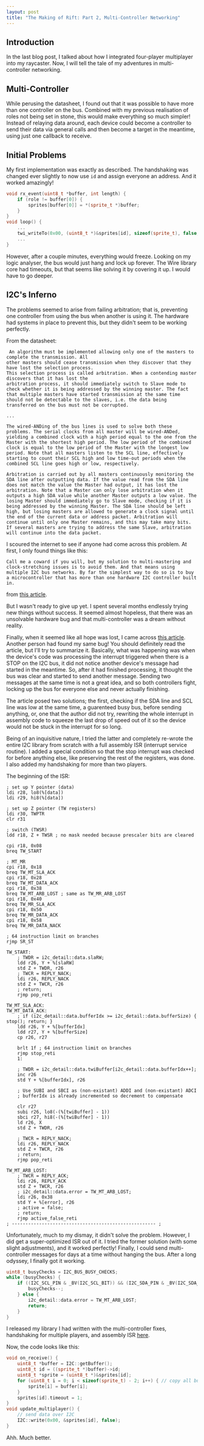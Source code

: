 ```yaml
---
layout: post
title: "The Making of Rift: Part 2, Multi-Controller Networking"
---
```


## Introduction

In the last blog post, I talked about how I integrated four-player multiplayer into my raycaster. Now, I will tell the tale of my adventures in multi-controller networking.

## Multi-Controller

While perusing the datasheet, I found out that it was possible to have more than one controller on the bus. Combined with my previous realisation of roles not being set in stone, this would make everything so much simpler! Instead of relaying data around, each device could become a controller to send their data via general calls and then become a target in the meantime, using just one callback to receive. 


## Initial Problems
My first implementation was exactly as described. The handshaking was changed ever slightly to now use `id` and assign everyone an address.  And it worked amazingly!
```cpp
void rx_event(uint8_t *buffer, int length) {
    if (role != buffer[0]) {
        sprites[buffer[0]] = *(sprite_t *)buffer;
    }
}
void loop() {
	... 
	twi_writeTo(0x00, (uint8_t *)&sprites[id], sizeof(sprite_t), false, true);
	...
}
```
However, after a couple minutes, everything would freeze. Looking on my logic analyser, the bus would just hang and lock up forever. The Wire library core had timeouts, but that seems like solving it by covering it up. I would have to go deeper.

## I2C's Inferno

The problems seemed to arise from failing arbitration; that is, preventing one controller from using the bus when another is using it. The hardware had systems in place to prevent this, but they didn't seem to be working perfectly.

From the datasheet:
```
 An algorithm must be implemented allowing only one of the masters to complete the transmission. All 
other masters should cease transmission when they discover that they have lost the selection process. 
This selection process is called arbitration. When a contending master discovers that it has lost the 
arbitration process, it should immediately switch to Slave mode to check whether it is being addressed by the winning master. The fact that multiple masters have started transmission at the same time should not be detectable to the slaves, i.e. the data being transferred on the bus must not be corrupted.

...

The wired-ANDing of the bus lines is used to solve both these problems. The serial clocks from all master will be wired-ANDed, yielding a combined clock with a high period equal to the one from the Master with the shortest high period. The low period of the combined clock is equal to the low period of the Master with the longest low period. Note that all masters listen to the SCL line, effectively starting to count their SCL high and low time-out periods when the combined SCL line goes high or low, respectively.

Arbitration is carried out by all masters continuously monitoring the SDA line after outputting data. If the value read from the SDA line does not match the value the Master had output, it has lost the arbitration. Note that a Master can only lose arbitration when it outputs a high SDA value while another Master outputs a low value. The losing Master should immediately go to Slave mode, checking if it is being addressed by the winning Master. The SDA line should be left high, but losing masters are allowed to generate a clock signal until the end of the current data or address packet. Arbitration will continue until only one Master remains, and this may take many bits. If several masters are trying to address the same Slave, arbitration will continue into the data packet.
```
I scoured the internet to see if anyone had come across this problem. At first, I only found things like this:
```
Call me a coward if you will, but my solution to multi-mastering and clock-stretching issues is to avoid them. And that means using multiple I2C bus networks. By far the simplest way to do so is to buy a microcontroller that has more than one hardware I2C controller built in.
```
from [this article](https://hackaday.com/2016/07/19/what-could-go-wrong-i2c-edition/).

But I wasn't ready to give up yet. I spent several months endlessly trying new things without success. It seemed almost hopeless, that there was an unsolvable hardware bug and that multi-controller was a dream without reality.

Finally, when it seemed like all hope was lost, I came across [this article](https://www.robotroom.com/Atmel-AVR-TWI-I2C-Multi-Master-Problem.html). Another person had found my same bug! You should definitely read the article, but I'll try to summarize it. Basically, what was happening was when the device's code was processing the interrupt triggered when there is a STOP on the I2C bus, it did not notice another device's message had started in the meantime. So, after it had finished processing, it thought the bus was clear and started to send another message. Sending two messages at the same time is not a great idea, and so both controllers fight, locking up the bus for everyone else and never actually finishing.

The article posed two solutions; the first, checking if the SDA line and SCL line was low at the same time, a guarenteed busy bus, before sending anything, or, one that the author did not try, rewriting the whole interrupt in assembly code to squeeze the last drop of speed out of it so the device would not be stuck in the interrupt for so long.

Being of an inquisitive nature, I tried the latter and completely re-wrote the entire I2C library from scratch with a full assembly ISR (interrupt service routine). I added a special condition so that the stop interrupt was checked for before anything else, like preserving the rest of the registers, was done. I also added my handshaking for more than two players.

The beginning of the ISR:
```assembly
; set up Y pointer (data)
ldi r28, lo8(%[data])
ldi r29, hi8(%[data])

; set up Z pointer (TW registers)
ldi r30, TWPTR
clr r31

; switch (TWSR)
ldd r18, Z + TWSR ; no mask needed because prescaler bits are cleared

cpi r18, 0x08
breq TW_START

; MT_MR
cpi r18, 0x18
breq TW_MT_SLA_ACK
cpi r18, 0x28 
breq TW_MT_DATA_ACK
cpi r18, 0x38
breq TW_MT_ARB_LOST ; same as TW_MR_ARB_LOST
cpi r18, 0x40
breq TW_MR_SLA_ACK
cpi r18, 0x50
breq TW_MR_DATA_ACK
cpi r18, 0x58
breq TW_MR_DATA_NACK

; 64 instruction limit on branches
rjmp SR_ST 

TW_START:
    ; TWDR = i2c_detail::data.slaRW;
    ldd r26, Y + %[slaRW]
    std Z + TWDR, r26
    ; TWCR = REPLY_NACK;
    ldi r26, REPLY_NACK
    std Z + TWCR, r26
    ; return;
    rjmp pop_reti

TW_MT_SLA_ACK:
TW_MT_DATA_ACK:
    ; if (i2c_detail::data.bufferIdx >= i2c_detail::data.bufferSize) { stop(); return; }
    ldd r26, Y + %[bufferIdx]
    ldd r27, Y + %[bufferSize]
    cp r26, r27
    
    brlt 1f ; 64 instruction limit on branches
    rjmp stop_reti
    1:

    ; TWDR = i2c_detail::data.twiBuffer[i2c_detail::data.bufferIdx++];
    inc r26
    std Y + %[bufferIdx], r26

    ; Use SUBI and SBCI as (non-existant) ADDI and (non-existant) ADCI
    ; bufferIdx is already incremented so decrement to compensate

    clr r27
    subi r26, lo8(-(%[twiBuffer] - 1))
    sbci r27, hi8(-(%[twiBuffer] - 1))
    ld r26, X
    std Z + TWDR, r26

    ; TWCR = REPLY_NACK;
    ldi r26, REPLY_NACK
    std Z + TWCR, r26
    ; return;
    rjmp pop_reti

TW_MT_ARB_LOST:
    ; TWCR = REPLY_ACK;
    ldi r26, REPLY_ACK
    std Z + TWCR, r26
    ; i2c_detail::data.error = TW_MT_ARB_LOST;
    ldi r26, 0x38
    std Y + %[error], r26
    ; active = false;
    ; return;
    rjmp active_false_reti
; ----------------------------------------------------- ;
```

Unfortunately, much to my dismay, it didn't solve the problem. However, I did get a super-optimized ISR out of it. I tried the former solution (with some slight adjustments), and it worked perfectly! Finally, I could send multi-controller messages for days at a time without hanging the bus. After a long odyssey, I finally got it working.

```cpp
uint8_t busyChecks = I2C_BUS_BUSY_CHECKS;
while (busyChecks) {
	if ((I2C_SCL_PIN & _BV(I2C_SCL_BIT)) && (I2C_SDA_PIN & _BV(I2C_SDA_BIT))) {
		busyChecks--;
	} else {
		i2c_detail::data.error = TW_MT_ARB_LOST;
		return;
	}
}
```

I released my library I had written with the multi-controller fixes, handshaking for multiple players, and assembly ISR [here](https://community.arduboy.com/t/arduboyi2c-i2c-library/12278?u=sublinear).

Now, the code looks like this:
```cpp
void on_receive() {
    uint8_t *buffer = I2C::getBuffer();
    uint8_t id = ((sprite_t *)buffer)->id;
    uint8_t *sprite = (uint8_t *)&sprites[id];
    for (uint8_t i = 0; i < sizeof(sprite_t) - 2; i++) { // copy all but id and type
        sprite[i] = buffer[i];
    }
    sprites[id].timeout = 1;
}
void update_multiplayer() {
    // send data over I2C
    I2C::write(0x00, &sprites[id], false);
}
```
Ahh. Much better.